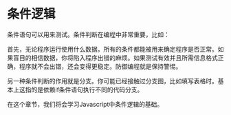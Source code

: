 # 条件逻辑

条件语句可以用来测试。条件判断在编程中非常重要，比如：

首先，无论程序运行使用什么数据，所有的条件都能被用来确定程序是否正常。如果盲目的相信数据，你将陷入程序出错的麻烦。如果测试有效并且所需信息格式正确，程序就不会出错，还会变得更稳定。防御编程就是保持警惕。

另一种条件判断的作用就是分支。你可能已经接触过分支图，比如填写表格时。基本上这指的是依赖if条件语句执行不同的代码分支。

在这个章节，我们将会学习Javascript中条件逻辑的基础。